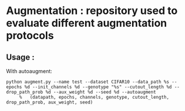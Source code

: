 # Augmentation : repository used to evaluate different augmentation protocols

## Usage :
With autoaugment:

```
python augment.py --name test --dataset CIFAR10 --data_path %s --epochs %d --init_channels %d --genotype "%s" --cutout_length %d --drop_path_prob %d --aux_weight %d --seed %d --autoaugment
     %   (datapath, epochs, channels, genotype, cutout_length, drop_path_prob, aux_weight, seed)
```
